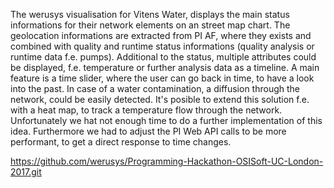
The werusys visualisation for Vitens Water, displays the main status informations for 
their network elements on an street map chart. The geolocation informations are extracted from
PI AF, where they exists and combined with quality and runtime status informations 
(quality analysis or runtime data f.e. pumps). Additional to the status, multiple attributes could be displayed, f.e. temperature
or further analysis data as a timeline.
  A main feature is a time slider, where the user can go back in time, to have a look into the past.
In case of a water contamination, a diffusion through the network, could be easily detected. It's
posible to extend this solution f.e. with a heat map, to track a temperature flow through the network.
Unfortunately we hat not enough time to do a further implementation of this idea. Furthermore
we had to adjust the PI Web API calls to be more performant, to get a direct response to time changes.


https://github.com/werusys/Programming-Hackathon-OSISoft-UC-London-2017.git